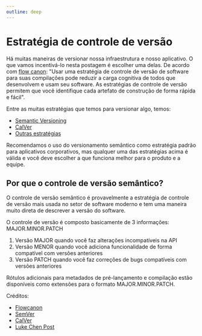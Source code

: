 ```yaml
---
outline: deep
---
```


# Estratégia de controle de versão

Há muitas maneiras de versionar nossa infraestrutura e nosso aplicativo. O que vamos incentivá-lo nesta postagem é escolher uma delas. De acordo com [flow canon](https://flowcanon.com/software/versioning-strategy/): "Usar uma estratégia de controle de versão de software para suas compilações pode reduzir a carga cognitiva de todos que desenvolvem e usam seu software. As estratégias de controle de versão permitem que você identifique cada artefato de construção de forma rápida e fácil".

Entre as muitas estratégias que temos para versionar algo, temos:

- [Semantic Versioning](https://semver.org/)
- [CalVer](https://calver.org/)
- [Outras estratégias](https://flowcanon.com/software/versioning-strategy/)

Recomendamos o uso do versionamento semântico como estratégia padrão para aplicativos corporativos, mas qualquer uma das estratégias acima é válida e você deve escolher a que funciona melhor para o produto e a equipe.

## Por que o controle de versão semântico?

O controle de versão semântico é provavelmente a estratégia de controle de versão mais usada no setor de software moderno e tem uma maneira muito direta de descrever a versão do software.

O controle de versão é composto basicamente de 3 informações: MAJOR.MINOR.PATCH

1. Versão MAJOR quando você faz alterações incompatíveis na API
2. Versão MENOR quando você adiciona funcionalidade de forma compatível com versões anteriores
3. Versão PATCH quando você faz correções de bugs compatíveis com versões anteriores

Rótulos adicionais para metadados de pré-lançamento e compilação estão disponíveis como extensões para o formato MAJOR.MINOR.PATCH.

Créditos:

- [Flowcanon](https://flowcanon.com/software/versioning-strategy/)
- [SemVer](https://semver.org/)
- [CalVer](https://calver.org/)
- [Luke Chen Post](https://nehckl0.medium.com/semver-and-calver-2-popular-software-versioning-schemes-96be80efe36)
